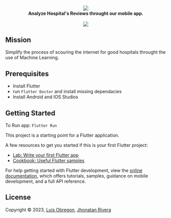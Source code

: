 <h4 align="center">
<div>
<img src="https://user-images.githubusercontent.com/90788004/236549111-b99635c1-097f-4876-837d-a9681735094b.png">
</div>
Analyze Hospital's Reviews throught our mobile app.
<br><br>
<a href='https://docs.google.com/presentation/d/1XHNWggw_9l6glfHMKw_hIdgS4_Vj_a3PjzWW6bVgBMU/edit?usp=sharing'><img src="https://img.shields.io/badge/Presentation-blue?style=for-the-badge"></a>
</h4>

## Mission
Simplify the process of scouring the internet for good hospitals throught the use of Machine Learning. 

## Prerequisites
- Install Flutter
- run  `Flutter Doctor` and install missing dependacies
- Install Android and IOS Studios

## Getting Started

To Run app: `Flutter Run`

This project is a starting point for a Flutter application.

A few resources to get you started if this is your first Flutter project:

- [Lab: Write your first Flutter app](https://docs.flutter.dev/get-started/codelab)
- [Cookbook: Useful Flutter samples](https://docs.flutter.dev/cookbook)

For help getting started with Flutter development, view the
[online documentation](https://docs.flutter.dev/), which offers tutorials,
samples, guidance on mobile development, and a full API reference.

## License

Copyright © 2023, [Luis Obregon](https://github.com/luisobregon21), [Jhonatan Rivera](https://github.com/jhonaRiver)

